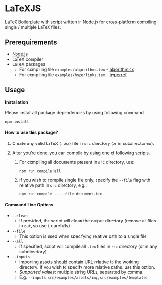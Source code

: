 # LaTeXJS

LaTeX Boilerplate with script written in Node.js for cross-platform
compiling single / multiple LaTeX files.

## Prerequirements

-   [Node.js](https://nodejs.org)
-   LaTeX compiler
-   LaTeX packages
    -   For compiling file `examples/algorithms.tex` - [algorithmicx](https://www.ctan.org/pkg/algorithmicx) 
    -   For compiling file `examples/hyperlinks.tex` - [hyperref](https://ctan.org/pkg/hyperref) 

## Usage

#### Installation

Please install all package dependencies by using following command

```shell script
npm install
```

#### How to use this package?

1. Create any valid LaTeX (`.tex`) file in `src` directory (or in subdirectories).
1. After you're done, you can compile by using one of following scripts.

    1. For compiling all documents present in `src` directory, use:

        ```shell script
        npm run compile:all
        ```

    1. If you wish to compile single file only, specify the `--file` flag
       with relative path in `src` directory, e.g.:

        ```shell script
        npm run compile -- --file document.tex
        ```

#### Command Line Options

-   `--clean`
    -   If provided, the script will clean the output directory (remove all files in `out`, so use it carefully)
-   `--file`
    -   This option is used when specifying relative path to a single file
-   `--all`
    -   If specified, script will compile all `.tex` files in `src` directory (or in any subdirectory).
-   `--inputs`
    -   Importing assets should contain URL relative to the working directory.
        If you wish to specify more relative paths, use this option.
    -   _Supported values_: multiple string URLs, separated by comma.
    -   E.g. `--inputs src/examples/assets/img,src/examples/templates`
